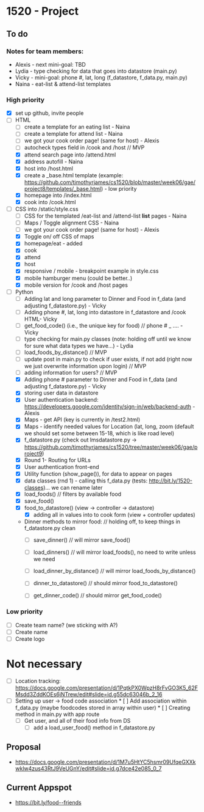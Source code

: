 # 1520 - Project

## To do

### Notes for team members:
* Alexis - next mini-goal: TBD
* Lydia - type checking for data that goes into datastore (main.py)
* Vicky - mini-goal: phone #, lat, long (f_datastore, f_data.py, main.py)
* Naina - eat-list & attend-list templates

### High priority
* [x] set up github, invite people 
* [ ] HTML 
  * [ ] create a template for an eating list - Naina
  * [ ] create a template for attend list - Naina
  * [ ] we got your cook order page! (same for host) - Alexis
  * [ ] autocheck types field in /cook and /host // MVP
  * [x] attend search page into /attend.html
  * [x] address autofill - Naina
  * [x] host into /host.html
  * [x] create a _base.html template (example: https://github.com/timothyrjames/cs1520/blob/master/week06/gae/project8/templates/_base.html) - low priority
  * [x] homepage into /index.html
  * [x] cook into /cook.html
  
* [ ] CSS into /static/style.css
  * [ ] CSS for the templated /eat-list and /attend-list **list** pages - Naina
  * [ ] Maps / Toggle alignment CSS - Naina
  * [ ] we got your cook order page! (same for host) - Alexis
  * [x] Toggle on/ off CSS of maps
  * [x] homepage/eat - added
  * [x] cook
  * [x] attend
  * [x] host
  * [x] responsive / mobile - breakpoint example in style.css
  * [x] mobile hamburger menu (could be better..)
  * [x] mobile version for /cook and /host pages
  
* [ ] Python
  * [ ] Adding lat and long parameter to Dinner and Food in f_data (and adjusting f_datastore.py) - Vicky
  * [ ] Adding phone #, lat, long into datastore in f_datastore and /cook HTML- Vicky
  * [ ] get_food_code() (i.e., the unique key for food) // phone # _ .... - Vicky
  * [ ] type checking for main.py classes (note: holding off until we know for sure what data types we have...) - Lydia
  * [ ] load_foods_by_distance() // MVP
  * [ ] update post in main.py to check if user exists, if not add (right now we just overwrite information upon login) // MVP
  * [ ] adding information for users? // MVP
  * [x] Adding phone # parameter to Dinner and Food in f_data (and adjusting f_datastore.py) - Vicky
  * [x] storing user data in datastore 
  * [x] User authentication backend: https://developers.google.com/identity/sign-in/web/backend-auth - Alexis
  * [x] Maps - get API (key is currently in /test2.html)
  * [x] Maps - identify needed values for Location (lat, long, zoom (default we should set some between 15-18, which is like road level)
  * [x] f_datastore.py (check out lmsdatastore.py -> https://github.com/timothyrjames/cs1520/tree/master/week06/gae/project9)
  * [x] Round 1- Routing for URLs
  * [x] User authentication front-end
  * [x] Utility function (show_page()),  for data to appear on pages
  * [x] data classes (rnd 1) - calling this f_data.py (tests: http://bit.ly/1520-classes)... we can rename later
  * [x] load_foods() // filters by available food
  * [x] save_food()
  * [x] food_to_datastore() (view -> controller -> datastore)
  	* [x] adding all in values into to cook form (view + controller updates)
  * Dinner methods to mirror food: // holding off, to keep things in f_datastore.py clean
 	 * [ ] save_dinner() // will mirror save_food()
 	 * [ ] load_dinners() // will mirror load_foods(), no need to write unless we need
 	 * [ ] load_dinner_by_distance() // will mirror load_foods_by_distance()
 	 * [ ] dinner_to_datastore() // should mirror food_to_datastore()
 	 * [ ] get_dinner_code() // should mirror get_food_code()


### Low priority
* [ ] Create team name? (we sticking with A?)
* [ ] Create name
* [ ] Create logo 

# Not necessary
  * [ ] Location tracking: https://docs.google.com/presentation/d/1PqtkPX0WpzH8rFvGO3K5_62FMsdd3ZddKOEs6jNTrew/edit#slide=id.g55dc63046b_2_16
  * [ ] Setting up user -> food code association 
    	* [ ] Add association within f_data.py (maybe foodcodes stored in array within user)
    	* [ ] Creating method in main.py with app route
   	* [ ] Get user, and all of their food info from DS
    	* [ ] add a load_user_food() method in f_datastore.py
	
## Proposal
* https://docs.google.com/presentation/d/1M7u5HtYC5hsmr09UfqeGXXkwklw4zus43RtJ9VeUGnY/edit#slide=id.g7dce42e085_0_7

## Current Appspot
* https://bit.ly/food--friends
